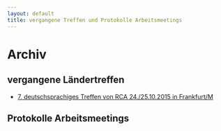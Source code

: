 ```yaml
---
layout: default
title: vergangene Treffen und Protokolle Arbeitsmeetings
---
```

# Archiv

## vergangene Ländertreffen

- [7. deutschsprachiges Treffen von RCA 24./25.10.2015 in Frankfurt/M](http://www.recovering-couples.de/dateien/flyer_rca_2015.pdf)

## Protokolle Arbeitsmeetings
